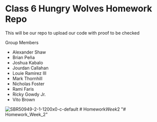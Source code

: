 # Class 6 Hungry Wolves Homework Repo
This will be our repo to upload our code with proof to be checked

Group Members
- Alexander Shaw
- Brian Peña
- Joshua Kabalo
- Jourdan Callahan
- Louie Ramirez III
- Mark Thornhill
- Nicholas Foster
- Rami Faris
- Ricky Gowdy Jr.
- Vito Brown

![SBR50949-2-1-1200x0-c-default](https://github.com/user-attachments/assets/65fc8ab5-f22b-4159-b300-50129d3d6f2b)
#   H o m e w o r k _ W e e k _ 2  
 "# Homework_Week_2" 
